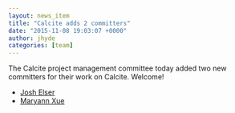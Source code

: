 ```yaml
---
layout: news_item
title: "Calcite adds 2 committers"
date: "2015-11-08 19:03:07 +0000"
author: jhyde
categories: [team]
---
```

<!--
{% comment %}
Licensed to the Apache Software Foundation (ASF) under one or more
contributor license agreements.  See the NOTICE file distributed with
this work for additional information regarding copyright ownership.
The ASF licenses this file to you under the Apache License, Version 2.0
(the "License"); you may not use this file except in compliance with
the License.  You may obtain a copy of the License at

http://www.apache.org/licenses/LICENSE-2.0

Unless required by applicable law or agreed to in writing, software
distributed under the License is distributed on an "AS IS" BASIS,
WITHOUT WARRANTIES OR CONDITIONS OF ANY KIND, either express or implied.
See the License for the specific language governing permissions and
limitations under the License.
{% endcomment %}
-->

The Calcite project management committee today added two new
committers for their work on Calcite. Welcome!

* [Josh Elser](https://mail-archives.apache.org/mod_mbox/incubator-calcite-dev/201511.mbox/%3CCAPSgeEQ4%2Bj8MNjYFaa%3D15QjJV%2BiVDwG6bAhW1muk8Gdo0UAYWg%40mail.gmail.com%3E)
* [Maryann Xue](https://mail-archives.apache.org/mod_mbox/incubator-calcite-dev/201511.mbox/%3CCAPSgeEQg7ACNWfPXiPY69PNPqA9ov%2BKGzzrNe7t7mMyOEV7hYQ%40mail.gmail.com%3E)
